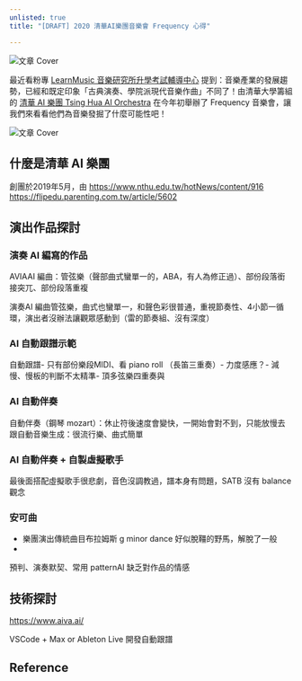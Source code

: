 ```yaml
---
unlisted: true
title: "[DRAFT] 2020 清華AI樂團音樂會 Frequency 心得"

---
```

![文章 Cover](https://dazedbear-assets.s3-ap-northeast-1.amazonaws.com/2020-tsing-hua-ai-orchestra/satb.png)

<!-- 敘述文章摘要、前言 -->

最近看粉專 [LearnMusic 音樂研究所升學考試輔導中心](https://www.facebook.com/learnmusic.fans/) 提到：音樂產業的發展趨勢，已經和既定印象「古典演奏、學院派現代音樂作曲」不同了！由清華大學籌組的 [清華 AI 樂團 Tsing Hua AI Orchestra](https://www.facebook.com/%E6%B8%85%E8%8F%AF-AI-%E6%A8%82%E5%9C%98-397843007474585/) 在今年初舉辦了 Frequency 音樂會，讓我們來看看他們為音樂發掘了什麼可能性吧！

<!-- truncate -->

![文章 Cover](https://dazedbear-assets.s3-ap-northeast-1.amazonaws.com/2020-tsing-hua-ai-orchestra/board.jpg)

## 什麼是清華 AI 樂團

創團於2019年5月，由
https://www.nthu.edu.tw/hotNews/content/916
https://flipedu.parenting.com.tw/article/5602

## 演出作品探討

### 演奏 AI 編寫的作品

AVIAAI 編曲：管弦樂（聲部曲式蠻單一的，ABA，有人為修正過）、部份段落銜接突兀、部份段落重複

演奏AI 編曲管弦樂，曲式也蠻單一，和聲色彩很普通，重視節奏性、4小節一循環，演出者沒辦法讓觀眾感動到（雷的節奏組、沒有深度）

### AI 自動跟譜示範

自動跟譜- 只有部份樂段MIDI、看 piano roll （長笛三重奏）- 力度感應？- 減慢、慢板的判斷不太精準- 頂多弦樂四重奏與

### AI 自動伴奏

自動伴奏（鋼琴 mozart）：休止符後速度會變快，一開始會對不到，只能放慢去跟自動音樂生成：很流行樂、曲式簡單

### AI 自動伴奏 + 自製虛擬歌手

最後面搭配虛擬歌手很悲劇，音色沒調教過，譜本身有問題，SATB 沒有 balance 觀念

### 安可曲

* 樂團演出傳統曲目布拉姆斯 g minor dance 好似脫韁的野馬，解脫了一般
* 

預判、演奏默契、常用 patternAI 缺乏對作品的情感

## 技術探討

https://www.aiva.ai/

VSCode + Max or Ableton Live 開發自動跟譜

## Reference